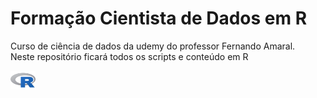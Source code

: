 # Formação Cientista de Dados em R
Curso de ciência de dados da udemy do professor Fernando Amaral.
<br>
Neste repositório ficará todos os scripts e conteúdo em R
<div>
   <img align="center" alt="joao-R" height="30" width="40" src="https://raw.githubusercontent.com/devicons/devicon/2ae2a900d2f041da66e950e4d48052658d850630/icons/r/r-original.svg">
</div>
